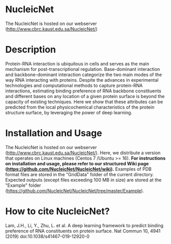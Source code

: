 # NucleicNet
The NucleicNet is hosted on our webserver (http://www.cbrc.kaust.edu.sa/NucleicNet/)
# Description
Protein-RNA interaction is ubiquitous in cells and serves as the main mechanism for post-transcriptional regulation. Base-dominant interaction and backbone-dominant interaction categorize the two main modes of the way RNA interacting with proteins. Despite the advances in experimental technologies and computational methods to capture protein-RNA interactions, estimating binding preference of RNA backbone constituents and different bases on any location of a given protein surface is beyond the capacity of existing techniques. Here we show that these attributes can be predicted from the local physicochemical characteristics of the protein structure surface, by leveraging the power of deep learning. 

# Installation and Usage
The NucleicNet is hosted on our webserver (http://www.cbrc.kaust.edu.sa/NucleicNet/). Here, we distribute a version that operates on Linux machines (Centos 7 /Ubuntu >= 16). **For instructions on installation and usage, please refer to our structured Wiki page (https://github.com/NucleicNet/NucleicNet/wiki).** Examples of PDB format files are stored in the "GridData" folder of the current directory. Expected outputs (except files exceeding 100 MB in size) are stored at the "Example" folder (https://github.com/NucleicNet/NucleicNet/tree/master/Example).

# How to cite NucleicNet?
Lam, J.H., Li, Y., Zhu, L. et al. A deep learning framework to predict binding preference of RNA constituents on protein surface. Nat Commun 10, 4941 (2019) doi:10.1038/s41467-019-12920-0

	
